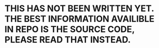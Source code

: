 # THIS HAS NOT BEEN WRITTEN YET. THE BEST INFORMATION AVAILIBLE IN REPO IS THE SOURCE CODE, PLEASE READ THAT INSTEAD.